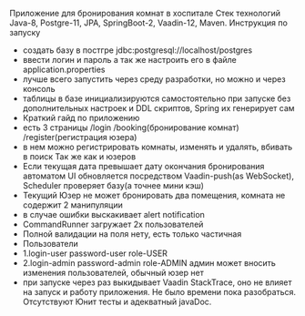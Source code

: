 Приложение для бронирования комнат в хоспитале
Стек технологий Java-8, Postgre-11, JPA, SpringBoot-2, Vaadin-12, Maven.
Инструкция по запуску
- создать базу в постгре jdbc:postgresql://localhost/postgres
- ввести логин и пароль а так же настроить его в файле application.properties
- лучше всего запустить через среду разработки, но можно и через консоль
- таблицы в базе инициализируются самостоятельно при запуске без дополнительных настроек и DDL скриптов, Spring их генерирует сам
- Краткий гайд по приложению
- есть 3 страницы /login /booking(бронирование комнат) /register(регистрация юзера)
- в нем можно регистрировать комнаты, изменять и удалять, вбивать в поиск Так же как и юзеров
- Если текущая дата превышает дату окончания бронирования автоматом UI обновляется посредством Vaadin-push(as WebSocket), Scheduler проверяет базу(а точнее мини кэш)
- Текущий Юзер не может бронировать два помещения, комната не содержит 2 манипуляции
- в случае ошибки выскакивает alert notification
- CommandRunner загружает 2х пользователей
- Полной валидации на поля нету, есть только частичная
- Пользователи
- 1.login-user password-user role-USER
- 2.login-admin password-admin role-ADMIN
админ может вносить изменения пользователей, обычный юзер нет
- при запуске через раз выкидывает Vaadin StackTrace, оно не влияет на запуск и работу приложения. Не было времени пока разобраться. Отсутствуют Юнит тесты и адекватный javaDoc.

